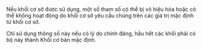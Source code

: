 Nếu khối cơ sở được sử dụng, một số tham số có thể bị vô hiệu hóa hoặc có thể không hoạt động do khối cơ sở
yêu cầu chúng trên các giá trị mặc định từ khối cơ sở.

Chỉ sử dụng thông số này nếu có lý do chính đáng, hầu hết các khối phải có bộ này
thành Khối cơ bản mặc định.